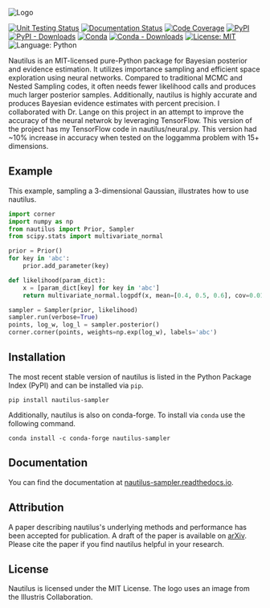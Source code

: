 ![Logo](https://raw.githubusercontent.com/johannesulf/nautilus/main/docs/nautilus_text_image.png "Logo")

[![Unit Testing Status](https://img.shields.io/github/actions/workflow/status/johannesulf/nautilus/tests.yml?branch=main&label=tests)](https://github.com/johannesulf/nautilus/actions)
[![Documentation Status](https://img.shields.io/readthedocs/nautilus-sampler)](https://nautilus-sampler.readthedocs.io/en/latest/)
[![Code Coverage](https://img.shields.io/coverallsCoverage/github/johannesulf/nautilus)](https://coveralls.io/github/johannesulf/nautilus?branch=main)
[![PyPI](https://img.shields.io/pypi/v/nautilus-sampler)](https://pypi.org/project/nautilus-sampler/)
[![PyPI - Downloads](https://img.shields.io/pypi/dm/nautilus-sampler)](https://pypi.org/project/nautilus-sampler/)
[![Conda](https://img.shields.io/conda/vn/conda-forge/nautilus-sampler)](https://anaconda.org/conda-forge/nautilus-sampler)
[![Conda - Downloads](https://img.shields.io/conda/dn/conda-forge/nautilus-sampler)](https://anaconda.org/conda-forge/nautilus-sampler)
[![License: MIT](https://img.shields.io/github/license/johannesulf/nautilus)](https://raw.githubusercontent.com/johannesulf/nautilus/main/LICENSE)
![Language: Python](https://img.shields.io/github/languages/top/johannesulf/nautilus)

Nautilus is an MIT-licensed pure-Python package for Bayesian posterior and evidence estimation. It utilizes importance sampling and efficient space exploration using neural networks. Compared to traditional MCMC and Nested Sampling codes, it often needs fewer likelihood calls and produces much larger posterior samples. Additionally, nautilus is highly accurate and produces Bayesian evidence estimates with percent precision. I collaborated with Dr. Lange on this project in an attempt to improve the accuracy of the neural netwrok by leveraging TensorFlow. This version of the project has my TensorFlow code in nautilus/neural.py. This version had ~10% increase in accuracy when tested on the loggamma problem with 15+ dimensions.

## Example

This example, sampling a 3-dimensional Gaussian, illustrates how to use nautilus.

```python
import corner
import numpy as np
from nautilus import Prior, Sampler
from scipy.stats import multivariate_normal

prior = Prior()
for key in 'abc':
    prior.add_parameter(key)

def likelihood(param_dict):
    x = [param_dict[key] for key in 'abc']
    return multivariate_normal.logpdf(x, mean=[0.4, 0.5, 0.6], cov=0.01)

sampler = Sampler(prior, likelihood)
sampler.run(verbose=True)
points, log_w, log_l = sampler.posterior()
corner.corner(points, weights=np.exp(log_w), labels='abc')
```

## Installation

The most recent stable version of nautilus is listed in the Python Package Index (PyPI) and can be installed via ``pip``.

```shell
pip install nautilus-sampler
```

Additionally, nautilus is also on conda-forge. To install via ``conda`` use the following command.

```shell
conda install -c conda-forge nautilus-sampler
```

## Documentation

You can find the documentation at [nautilus-sampler.readthedocs.io](https://nautilus-sampler.readthedocs.io).

## Attribution

A paper describing nautilus's underlying methods and performance has been accepted for publication. A draft of the paper is available on [arXiv](https://arxiv.org/abs/2306.16923). Please cite the paper if you find nautilus helpful in your research.

## License

Nautilus is licensed under the MIT License. The logo uses an image from the Illustris Collaboration.
